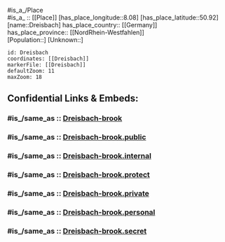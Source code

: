 ﻿---
confidential: public
isDeleted: false
location:
- 50.92
- 8.08
mapmarker: city
mapzoom:
- 7
- 12
SpocWebEntityId: 29877
tags:
- geo/City
type: City
---

#is_a_/Place  
#is_a_ :: [[Place]] 
[has_place_longitude::8.08] 
[has_place_latitude::50.92] 
[name::Dreisbach] 
has_place_country:: [[Germany]]  
has_place_province:: [[NordRhein-Westfahlen]]  
[Population::] 
[Unknown::] 


```leaflet
id: Dreisbach
coordinates: [[Dreisbach]] 
markerFile: [[Dreisbach]] 
defaultZoom: 11 
maxZoom: 18
```


## Confidential Links & Embeds: 

### #is_/same_as :: [Dreisbach-brook](/_Standards/Earth/Continent/Europe/Europe~Central/Germany/Germany~West/Nordrhein-Westfalen/counties~NW/Siegen-Wittgenstein/cities~Siegen-Wittgenstein/Netphen/Dreisbach-brook.md) 

### #is_/same_as :: [Dreisbach-brook.public](/_public/Earth/Continent/Europe/Europe~Central/Germany/Germany~West/Nordrhein-Westfalen/counties~NW/Siegen-Wittgenstein/cities~Siegen-Wittgenstein/Netphen/Dreisbach-brook.public.md) 

### #is_/same_as :: [Dreisbach-brook.internal](/_internal/Earth/Continent/Europe/Europe~Central/Germany/Germany~West/Nordrhein-Westfalen/counties~NW/Siegen-Wittgenstein/cities~Siegen-Wittgenstein/Netphen/Dreisbach-brook.internal.md) 

### #is_/same_as :: [Dreisbach-brook.protect](/_protect/Earth/Continent/Europe/Europe~Central/Germany/Germany~West/Nordrhein-Westfalen/counties~NW/Siegen-Wittgenstein/cities~Siegen-Wittgenstein/Netphen/Dreisbach-brook.protect.md) 

### #is_/same_as :: [Dreisbach-brook.private](/_private/Earth/Continent/Europe/Europe~Central/Germany/Germany~West/Nordrhein-Westfalen/counties~NW/Siegen-Wittgenstein/cities~Siegen-Wittgenstein/Netphen/Dreisbach-brook.private.md) 

### #is_/same_as :: [Dreisbach-brook.personal](/_personal/Earth/Continent/Europe/Europe~Central/Germany/Germany~West/Nordrhein-Westfalen/counties~NW/Siegen-Wittgenstein/cities~Siegen-Wittgenstein/Netphen/Dreisbach-brook.personal.md) 

### #is_/same_as :: [Dreisbach-brook.secret](/_secret/Earth/Continent/Europe/Europe~Central/Germany/Germany~West/Nordrhein-Westfalen/counties~NW/Siegen-Wittgenstein/cities~Siegen-Wittgenstein/Netphen/Dreisbach-brook.secret.md)

